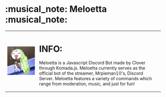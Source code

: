 <h1>:musical_note: Meloetta :musical_note: </h1>
<table>
    <tr>
        <td><img src="images/Dance.gif" width="500"></td>
      <td><h1>INFO:</h1><p>Meloetta is a Javascript Discord Bot made by Clover through Komada.js. Meloetta currently serves as the official bot of the streamer, Mrpieman10's, Discord Server. Meloetta features a variety of commands which range from moderation, music, and just for fun!</p></td>    
    </tr>
</table>
